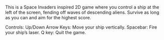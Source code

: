 This is a Space Invaders inspired 2D game where you control a ship at the left of the screen, fending off waves of descending aliens. Survive as long as you can and aim for the highest score.

Controls: 
Up/Down Arrow Keys: Move your ship vertically.
Spacebar: Fire your ship’s laser.
Q key: Quit the game.



